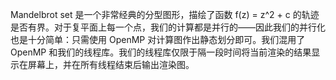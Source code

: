 Mandelbrot set 是一个非常经典的分型图形，描绘了函数 f(z) = z^2 + c 的轨迹是否有界。对于复平面上每一个点，我们的计算都是并行的——因此我们的并行化也是十分简单：只需使用 OpenMP 对计算图作出静态划分即可。我们混用了 OpenMP 和我们的线程库。我们的线程库仅限于隔一段时间将当前渲染的结果显示在屏幕上，并在所有线程结束后输出渲染图。
